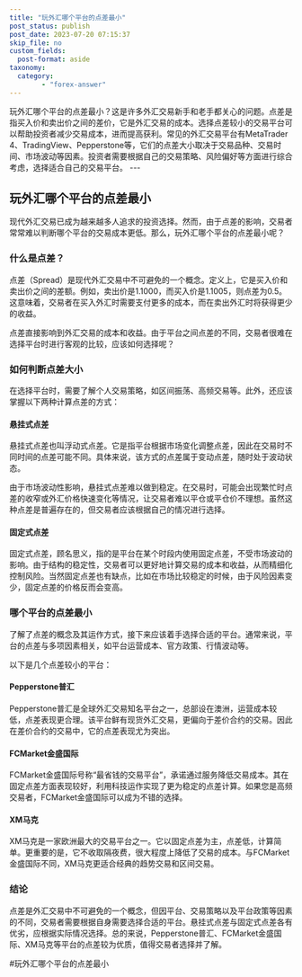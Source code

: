 ```yaml
---
title: "玩外汇哪个平台的点差最小"
post_status: publish
post_date: 2023-07-20 07:15:37
skip_file: no
custom_fields: 
  post-format: aside
taxonomy:
  category:
        - "forex-answer"
---
```


玩外汇哪个平台的点差最小？这是许多外汇交易新手和老手都关心的问题。点差是指买入价和卖出价之间的差价，它是外汇交易的成本。选择点差较小的交易平台可以帮助投资者减少交易成本，进而提高获利。常见的外汇交易平台有MetaTrader 4、TradingView、Pepperstone等，它们的点差大小取决于交易品种、交易时间、市场波动等因素。投资者需要根据自己的交易策略、风险偏好等方面进行综合考虑，选择适合自己的交易平台。 ---

## 玩外汇哪个平台的点差最小

现代外汇交易已成为越来越多人追求的投资选择。然而，由于点差的影响，交易者常常难以判断哪个平台的交易成本更低。那么，玩外汇哪个平台的点差最小呢？

### 什么是点差？

点差（Spread）是现代外汇交易中不可避免的一个概念。定义上，它是买入价和卖出价之间的差额。例如，卖出价是1.1000，而买入价是1.1005，则点差为0.5。这意味着，交易者在买入外汇时需要支付更多的成本，而在卖出外汇时将获得更少的收益。

点差直接影响到外汇交易的成本和收益。由于平台之间点差的不同，交易者很难在选择平台时进行客观的比较，应该如何选择呢？

### 如何判断点差大小

在选择平台时，需要了解个人交易策略，如区间振荡、高频交易等。此外，还应该掌握以下两种计算点差的方式：

#### 悬挂式点差

悬挂式点差也叫浮动式点差。它是指平台根据市场变化调整点差，因此在交易时不同时间的点差可能不同。具体来说，该方式的点差属于变动点差，随时处于波动状态。

由于市场波动性影响，悬挂式点差难以做到稳定。在交易时，可能会出现繁忙时点差的收窄或外汇价格快速变化等情况，让交易者难以平仓或平仓价不理想。虽然这种点差是普遍存在的，但交易者应该根据自己的情况进行选择。

#### 固定式点差

固定式点差，顾名思义，指的是平台在某个时段内使用固定点差，不受市场波动的影响。由于结构的稳定性，交易者可以更好地计算交易的成本和收益，从而精细化控制风险。当然固定点差也有缺点，比如在市场比较稳定的时候，由于风险因素变少，固定点差的价格反而会变高。

### 哪个平台的点差最小

了解了点差的概念及其运作方式，接下来应该着手选择合适的平台。通常来说，平台的点差与多项因素相关，如平台运营成本、官方政策、行情波动等。

以下是几个点差较小的平台：

#### Pepperstone普汇

Pepperstone普汇是全球外汇交易知名平台之一，总部设在澳洲，运营成本较低，点差表现更合理。该平台鲜有现货外汇交易，更偏向于差价合约的交易。因此在差价合约的交易中，它的点差表现尤为突出。

#### FCMarket金盛国际

FCMarket金盛国际号称“最省钱的交易平台”，承诺通过服务降低交易成本。其在固定点差方面表现较好，利用科技运作实现了更为稳定的点差计算。如果您是高频交易者，FCMarket金盛国际可以成为不错的选择。

#### XM马克

XM马克是一家欧洲最大的交易平台之一。它以固定点差为主，点差低，计算简单。更重要的是，它不收取隔夜费，很大程度上降低了交易的成本。与FCMarket金盛国际不同，XM马克更适合经典的趋势交易和区间交易。

### 结论

点差是外汇交易中不可避免的一个概念，但因平台、交易策略以及平台政策等因素的不同，交易者需要根据自身需要选择合适的平台。悬挂式点差与固定式点差各有优劣，应根据实际情况选择。总的来说，Pepperstone普汇、FCMarket金盛国际、XM马克等平台的点差较为优质，值得交易者选择并了解。

 #玩外汇哪个平台的点差最小
